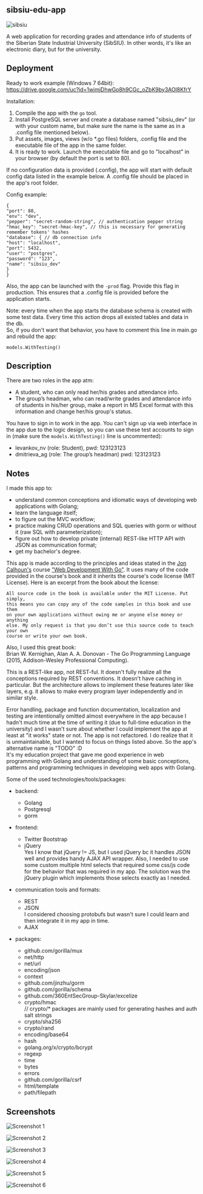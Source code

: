 ## sibsiu-edu-app

![sibsiu](https://drive.google.com/uc?id=1AtFR_fJSV0hoyV2ctCjU71sJUwVHS_Vu)

A web application for recording grades and attendance info of students of the Siberian State Industrial University (SibSIU). In other words, it's like an electronic diary, but for the university.

## Deployment

Ready to work example (Windows 7 64bit):  
https://drive.google.com/uc?id=1wjmjDhwGo8h9CGc_oZbK9by3AOl8KfrY

Installation:
1. Compile the app with the `go` tool.
2. Install PostgreSQL server and create a database named "sibsiu_dev" (or with your custom name, but make sure the name is the same as in a .config file mentioned below).
3. Put assets, images, views (w/o *.go files) folders, .config file and the executable file of the app in the same folder.
4. It is ready to work. Launch the executable file and go to "localhost" in your browser (by default the port is set to 80).

If no configuration data is provided (.config), the app will start with default config data listed in the example below.
A .config file should be placed in the app's root folder.

Config example:

```
{
"port": 80,
"env": "dev",
"pepper": "secret-random-string", // authentication pepper string
"hmac_key": "secret-hmac-key", // this is necessary for generating remember tokens' hashes
"database": { // db connection info
"host": "localhost",
"port": 5432,
"user": "postgres",
"password": "123",
"name": "sibsiu_dev"
}
}
```

Also, the app can be launched with the `-prod` flag.
Provide this flag in production.
This ensures that a .config file is provided before the application starts.

Note: every time when the app starts the database schema is created with some test data. Every time this action drops all existed tables and data in the db.  
So, if you don't want that behavior, you have to comment this line in main.go and rebuild the app:
```
models.WithTesting()
```

## Description

There are two roles in the app atm:
* A student, who can only read her/his grades and attendance info.
* The group’s headman, who can read/write grades and attendance info of students in his/her group, make a report in MS Excel format with this information and change her/his group's status.

You have to sign in to work in the app. You can't sign up via web interface in the app due to the logic design, so you can use these test accounts to sign in (make sure the `models.WithTesting()` line is uncommented):
- levankov_nv (role: Student), pwd: 123123123
- dmitrieva_ag (role: The group’s headman) pwd: 123123123

## Notes

I made this app to: 
* understand common conceptions and idiomatic ways of developing web applications with Golang;
* learn the language itself;
* to figure out the MVC workflow;
* practice making CRUD operations and SQL queries with gorm or without it (raw SQL with parameterization);
* figure out how to develop private (internal) REST-like HTTP API with JSON as communication format;
* get my bachelor's degree.

This app is made according to the principles and ideas stated in the [Jon Calhoun's](https://twitter.com/joncalhoun) course ["Web Development With Go"](https://www.usegolang.com/). It uses many of the code provided in the course's book and it inherits the course's code license (MIT License).
Here is an excerpt from the book about the license:
```
All source code in the book is available under the MIT License. Put simply,
this means you can copy any of the code samples in this book and use them
on your own applications without owing me or anyone else money or anything
else. My only request is that you don’t use this source code to teach your own
course or write your own book.
```
Also, I used this great book:  
Brian W. Kernighan, Alan A. A. Donovan - The Go Programming Language (2015, Addison-Wesley Professional Computing).

This is a REST-like app, not REST-ful. It doesn't fully realize all the conceptions required by REST conventions.  It doesn't have caching in particular. But the architecture allows to implement these features later like layers, e.g. it allows to make every program layer independently and in similar style.

Error handling, package and function documentation, localization and testing are intentionally omitted almost everywhere in the app because I hadn't much time at the time of writing it (due to full-time education in the university) and I wasn't sure about whether I could implement the app at least at "it works" state or not. The app is not refactored.
I do realize that it is unmaintainable, but I wanted to focus on things listed above. So the app's alternative name is "TODO" :D  
It's my education project that gave me good experience in web programming with Golang and understanding of some basic conceptions, patterns and programming techniques in developing web apps with Golang.

Some of the used technologies/tools/packages:
* backend: 
    * Golang
    * Postgresql
    * gorm
    
* frontend: 
    * Twitter Bootstrap
    * jQuery  
    Yes I know that jQuery != JS, but I used jQuery bc it handles JSON well and provides handy AJAX API wrapper. 
    Also, I needed to use some custom multiple html selects that required some css/js code for the behavior that was required in my app.
    The solution was the jQuery plugin which implements those selects exactly as I needed.

* communication tools and formats:
    * REST
    * JSON  
    I considered choosing protobufs but wasn't sure I could learn and then integrate it in my app in time.
    * AJAX
    
* packages: 
    * github.com/gorilla/mux
    * net/http
    * net/url
    * encoding/json
    * context
    * github.com/jinzhu/gorm
    * github.com/gorilla/schema
    * github.com/360EntSecGroup-Skylar/excelize
    * crypto/hmac  
    // crypto/* packages are mainly used for generating hashes and auth salt strings
    * crypto/sha256
    * crypto/rand
    * encoding/base64
    * hash
    * golang.org/x/crypto/bcrypt
    * regexp
    * time
    * bytes
    * errors
    * github.com/gorilla/csrf
    * html/template
    * path/filepath

## Screenshots

![Screenshot 1](https://drive.google.com/uc?id=1hQOkTxMYyXbkCklOod4J-AKoEfQhEA-k)

![Screenshot 2](https://drive.google.com/uc?id=1bJVekCsUKg5GUBDeXJidCdSsvJTGMcVM)

![Screenshot 3](https://drive.google.com/uc?id=1YrdsW_pTRZDXNuWpKnCBnfHcPlK-QVXS)

![Screenshot 4](https://drive.google.com/uc?id=18SR2YX9_vITMBm8MBH3m9PQ3FHYvAcY1)

![Screenshot 5](https://drive.google.com/uc?id=1eS204IpGcGlgX4LV9Og73yCIxkis2UAI)

![Screenshot 6](https://drive.google.com/uc?id=17r5_j3YJDeWboz-XfDk_KEVwTMJL7yMM)


